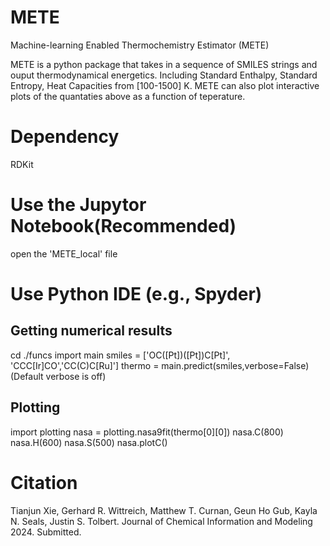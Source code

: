 # METE
Machine-learning Enabled Thermochemistry Estimator (METE)

METE is a python package that takes in a sequence of SMILES strings and ouput thermodynamical energetics.
Including Standard Enthalpy, Standard Entropy, Heat Capacities from [100-1500] K.
METE can also plot interactive plots of the quantaties above as a function of teperature.

# Dependency

RDKit

# Use the Jupytor Notebook(Recommended)
open the 'METE_local' file

# Use Python IDE (e.g., Spyder)
## Getting numerical results
cd ./funcs
import main
smiles = ['OC([Pt])([Pt])C[Pt]', 'CCC[Ir]CO','CC(C)C[Ru]']
thermo = main.predict(smiles,verbose=False) (Default verbose is off)
## Plotting
import plotting
nasa = plotting.nasa9fit(thermo[0][0])
nasa.C(800)
nasa.H(600)
nasa.S(500)
nasa.plotC()


# Citation
Tianjun Xie, Gerhard R. Wittreich, Matthew T. Curnan, Geun Ho Gub, Kayla N. Seals, Justin S. Tolbert. Journal of Chemical Information and Modeling 2024. Submitted.
